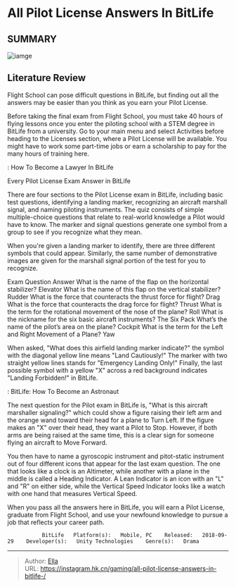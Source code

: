 # All Pilot License Answers In BitLife 


## SUMMARY 

![iamge](https://static1.srcdn.com/wordpress/wp-content/uploads/2023/11/all-pilot-license-answers-in-bitlife.jpg)

## Literature Review

Flight School can pose difficult questions in BitLife, but finding out all the answers may be easier than you think as you earn your Pilot License.





Before taking the final exam from Flight School, you must take 40 hours of flying lessons once you enter the piloting school with a STEM degree in BitLife from a university. Go to your main menu and select Activities before heading to the Licenses section, where a Pilot License will be available. You might have to work some part-time jobs or earn a scholarship to pay for the many hours of training here.




 : How To Become a Lawyer In BitLife


 Every Pilot License Exam Answer in BitLife 
          

There are four sections to the Pilot License exam in BitLife, including basic test questions, identifying a landing marker, recognizing an aircraft marshall signal, and naming piloting instruments. The quiz consists of simple multiple-choice questions that relate to real-world knowledge a Pilot would have to know. The marker and signal questions generate one symbol from a group to see if you recognize what they mean.



When you&#39;re given a landing marker to identify, there are three different symbols that could appear. Similarly, the same number of demonstrative images are given for the marshall signal portion of the test for you to recognize.




  Exam Question   Answer    What is the name of the flap on the horizontal stabilizer?   Elevator    What is the name of this flap on the vertical stabilizer?   Rudder    What is the force that counteracts the thrust force for flight?   Drag    What is the force that counteracts the drag force for flight?   Thrust    What is the term for the rotational movement of the nose of the plane?   Roll    What is the nickname for the six basic aircraft instruments?   The Six Pack    What’s the name of the pilot’s area on the plane?   Cockpit    What is the term for the Left and Right Movement of a Plane?   Yaw   






When asked, &#34;What does this airfield landing marker indicate?&#34; the symbol with the diagonal yellow line means &#34;Land Cautiously!&#34; The marker with two straight yellow lines stands for &#34;Emergency Landing Only!&#34; Finally, the last possible symbol with a yellow &#34;X&#34; across a red background indicates &#34;Landing Forbidden!&#34; in BitLife.

 : BitLife: How To Become an Astronaut

The next question for the Pilot exam in BitLife is, &#34;What is this aircraft marshaller signaling?&#34; which could show a figure raising their left arm and the orange wand toward their head for a plane to Turn Left. If the figure makes an &#34;X&#34; over their head, they want a Pilot to Stop. However, if both arms are being raised at the same time, this is a clear sign for someone flying an aircraft to Move Forward.

You then have to name a gyroscopic instrument and pitot-static instrument out of four different icons that appear for the last exam question. The one that looks like a clock is an Altimeter, while another with a plane in the middle is called a Heading Indicator. A Lean Indicator is an icon with an &#34;L&#34; and &#34;R&#34; on either side, while the Vertical Speed Indicator looks like a watch with one hand that measures Vertical Speed.




When you pass all the answers here in BitLife, you will earn a Pilot License, graduate from Flight School, and use your newfound knowledge to pursue a job that reflects your career path.

               BitLife   Platform(s):   Mobile, PC    Released:   2018-09-29    Developer(s):   Unity Technologies    Genre(s):   Drama      

---

> Author: [Ella](https://instagram.hk.cn/)  
> URL: https://instagram.hk.cn/gaming/all-pilot-license-answers-in-bitlife-/  


